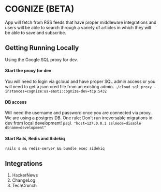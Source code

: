 # COGNIZE (BETA)
App will fetch from RSS feeds that have proper middleware integrations and users will be able to search through a variety of articles in which they will be able to save and subscribe.

## Getting Running Locally
Using the Google SQL proxy for dev.
#### Start the proxy for dev
You will need to login via gcloud and have proper SQL admin access or you will need to get a json cred file from an existing admin. 
`./cloud_sql_proxy -instances=cognize:us-east1:cognize-dev=tcp:5432`

#### DB access 
Will need the username and password once you are connected via proxy. We are using a postgres DB.
One rule: Don't run irreversable migrations in dev from local development!
`psql "host=127.0.0.1 sslmode=disable dbname=development"`


#### Start Rails, Redis and Sidekiq
`rails s && redis-server && bundle exec sidekiq`

## Integrations
1) HackerNews
2) ChangeLog
3) TechCrunch
